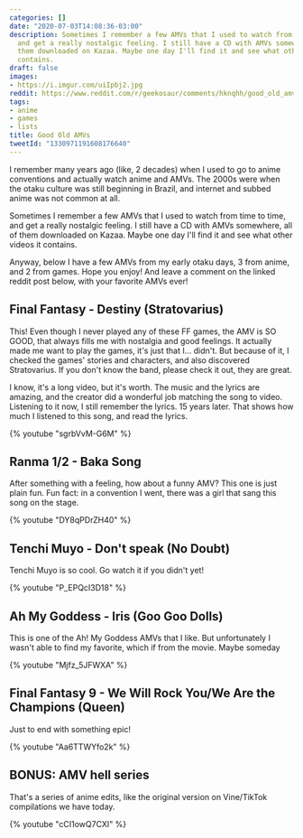 ```yaml
---
categories: []
date: "2020-07-03T14:08:36-03:00"
description: Sometimes I remember a few AMVs that I used to watch from time to time,
  and get a really nostalgic feeling. I still have a CD with AMVs somewhere, all of
  them downloaded on Kazaa. Maybe one day I'll find it and see what other videos it
  contains.
draft: false
images:
- https://i.imgur.com/uiIpbj2.jpg
reddit: https://www.reddit.com/r/geekosaur/comments/hknqhh/good_old_amvs/
tags:
- anime
- games
- lists
title: Good Old AMVs
tweetId: "1330971191608176640"
---
```


I remember many years ago (like, 2 decades) when I used to go to anime conventions and actually watch anime and AMVs. The 2000s were when the otaku culture was still beginning in Brazil, and internet and subbed anime was not common at all.

Sometimes I remember a few AMVs that I used to watch from time to time, and get a really nostalgic feeling. I still have a CD with AMVs somewhere, all of them downloaded on Kazaa. Maybe one day I'll find it and see what other videos it contains.

Anyway, below I have a few AMVs from my early otaku days, 3 from anime, and 2 from games. Hope you enjoy! And leave a comment on the linked reddit post below, with your favorite AMVs ever!

<!--more-->

## Final Fantasy - Destiny (Stratovarius)

This! Even though I never played any of these FF games, the AMV is SO GOOD, that always fills me with nostalgia and good feelings. It actually made me want to play the games, it's just that I... didn't. But because of it, I checked the games' stories and characters, and also discovered Stratovarius. If you don't know the band, please check it out, they are great.

I know, it's a long video, but it's worth. The music and the lyrics are amazing, and the creator did a wonderful job matching the song to video. Listening to it now, I still remember the lyrics. 15 years later. That shows how much I listened to this song, and read the lyrics.

{% youtube "sgrbVvM-G6M" %}

## Ranma 1/2 - Baka Song

After something with a feeling, how about a funny AMV? This one is just plain fun. Fun fact: in a convention I went, there was a girl that sang this song on the stage.

{% youtube "DY8qPDrZH40" %}

## Tenchi Muyo - Don't speak (No Doubt)

Tenchi Muyo is so cool. Go watch it if you didn't yet!

{% youtube "P_EPQcI3D18" %}

## Ah My Goddess - Iris (Goo Goo Dolls)

This is one of the Ah! My Goddess AMVs that I like. But unfortunately I wasn't able to find my favorite, which if from the movie. Maybe someday

{% youtube "Mjfz_5JFWXA" %}

## Final Fantasy 9 - We Will Rock You/We Are the Champions (Queen)

Just to end with something epic!

{% youtube "Aa6TTWYfo2k" %}

## BONUS: AMV hell series

That's a series of anime edits, like the original version on Vine/TikTok compilations we have today.

{% youtube "cCI1owQ7CXI" %}
